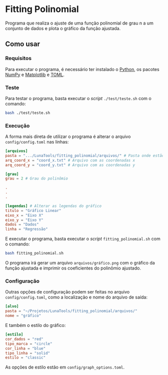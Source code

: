 # Fitting Polinomial

Programa que realiza o ajuste de uma função polinomial de grau n a um conjunto de dados e plota o gráfico da função ajustada.

## Como usar

### Requisitos

Para executar o programa, é necessário ter instalado o [Python](https://www.python.org/), os pacotes [NumPy](https://numpy.org/) e [Matplotlib](https://matplotlib.org/) e [TOML](https://github.com/uiri/toml).

### Teste

Para testar o programa, basta executar o _script_ `./test/teste.sh` com o comando:

```bash
bash ./test/teste.sh
```

### Execução

A forma mais direta de utilizar o programa é alterar o arquivo `config/config.toml` nas linhas:

```toml
[arquivos]
pasta = ".../LunaTools/fitting_polinomial/arquivos/" # Pasta onde estão os arquivos
arq_coord_x = "coord_x.txt" # Arquivo com as coordenadas x
arq_coord_y = "coord_y.txt" # Arquivo com as coordenadas y

[grau]
grau = 2 # Grau do polinômio

.
.
.

[legendas] # Alterar as legendas do gráfico
titulo = "Gráfico Linear"
eixo_x = "Eixo X"
eixo_y = "Eixo Y"
dados = "Dados"
linha = "Regressão"
```



E executar o programa, basta executar o _script_ `fitting_polinomial.sh` com o comando:

```bash
bash fitting_polinomial.sh
```

O programa irá gerar um arquivo `arquivos/gráfico.png` com o gráfico da função ajustada e imprimir os coeficientes do polinômio ajustado.

### Configuração

Outras opções de configuração podem ser feitas no arquivo `config/config.toml`, como a localização e nome do arquivo de saída:

```toml
[alvo]
pasta = "~/Projetos/LunaTools/fitting_polinomial/arquivos/"
nome = "gráfico"
```

E também o estilo do gráfico:

```toml
[estilo]
cor_dados = "red"
tipo_marca = "circle"
cor_linha = "blue"
tipo_linha = "solid"
estilo = "classic"
```
As opções de estilo estão em `config/graph_options.toml`.

